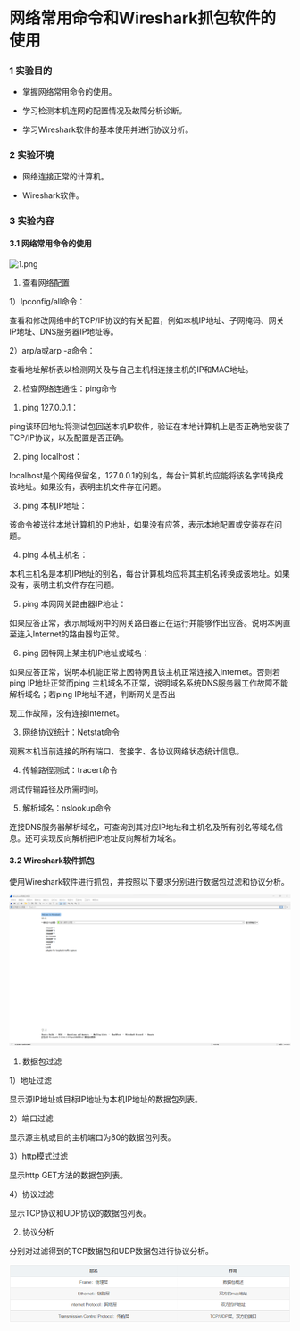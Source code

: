 # 网络常用命令和Wireshark抓包软件的使用

### 1 实验目的

- 掌握网络常用命令的使用。 

- 学习检测本机连网的配置情况及故障分析诊断。

- 学习Wireshark软件的基本使用并进行协议分析。

### 2 实验环境

- 网络连接正常的计算机。

- Wireshark软件。

### 3 实验内容

#### 3.1 网络常用命令的使用

![1.png](tcpimages/1.png)

1. 查看网络配置

1）Ipconfig/all命令：

查看和修改网络中的TCP/IP协议的有关配置，例如本机IP地址、子网掩码、网关IP地址、DNS服务器IP地址等。

  2）arp/a或arp -a命令：

  查看地址解析表以检测网关及与自己主机相连接主机的IP和MAC地址。

2. 检查网络连通性：ping命令

  1) ping 127.0.0.1：

  ping该环回地址将测试包回送本机IP软件，验证在本地计算机上是否正确地安装了TCP/IP协议，以及配置是否正确。

  2) ping localhost：

  localhost是个网络保留名，127.0.0.1的别名，每台计算机均应能将该名字转换成该地址。如果没有，表明主机文件存在问题。

  3) ping 本机IP地址：

  该命令被送往本地计算机的IP地址，如果没有应答，表示本地配置或安装存在问题。

  4) ping 本机主机名：

  本机主机名是本机IP地址的别名，每台计算机均应将其主机名转换成该地址。如果没有，表明主机文件存在问题。

  5) ping 本网网关路由器IP地址：

  如果应答正常，表示局域网中的网关路由器正在运行并能够作出应答。说明本网直至连入Internet的路由器均正常。

  6) ping 因特网上某主机IP地址或域名：

  如果应答正常，说明本机能正常上因特网且该主机正常连接入Internet。否则若ping IP地址正常而ping 主机域名不正常，说明域名系统DNS服务器工作故障不能解析域名；若ping IP地址不通，判断网关是否出
  
  现工作故障，没有连接Internet。

3. 网络协议统计：Netstat命令

  观察本机当前连接的所有端口、套接字、各协议网络状态统计信息。

4. 传输路径测试：tracert命令

  测试传输路径及所需时间。

5. 解析域名：nslookup命令

  连接DNS服务器解析域名，可查询到其对应IP地址和主机名及所有别名等域名信息。还可实现反向解析把IP地址反向解析为域名。

#### 3.2 Wireshark软件抓包

  使用Wireshark软件进行抓包，并按照以下要求分别进行数据包过滤和协议分析。

![2.png](tcpimages/2.png)

1. 数据包过滤
 
  1）地址过滤

  显示源IP地址或目标IP地址为本机IP地址的数据包列表。

  2）端口过滤

  显示源主机或目的主机端口为80的数据包列表。

  3）http模式过滤

  显示http GET方法的数据包列表。

  4）协议过滤

  显示TCP协议和UDP协议的数据包列表。

2. 协议分析

  分别对过滤得到的TCP数据包和UDP数据包进行协议分析。

![3.png](tcpimages/3.png)
